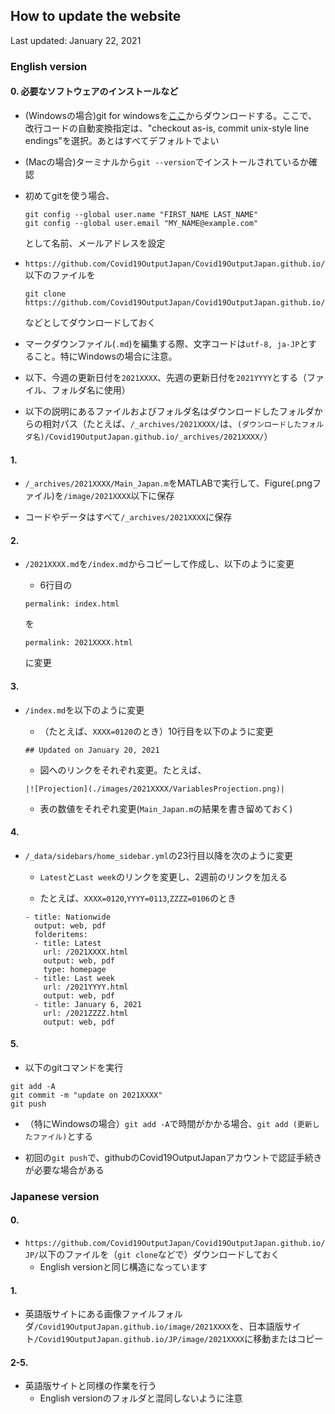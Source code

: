 ## How to update the website

Last updated: January 22, 2021

### English version

#### 0. 必要なソフトウェアのインストールなど

- (Windowsの場合)git for windowsを[ここ](https://gitforwindows.org/)からダウンロードする。ここで、改行コードの自動変換指定は、"checkout as-is, commit unix-style line endings"を選択。あとはすべてデフォルトでよい

- (Macの場合)ターミナルから`git --version`でインストールされているか確認

- 初めてgitを使う場合、

  ```
  git config --global user.name "FIRST_NAME LAST_NAME"
  git config --global user.email "MY_NAME@example.com"
  ```
  として名前、メールアドレスを設定

- `https://github.com/Covid19OutputJapan/Covid19OutputJapan.github.io/`以下のファイルを

  ```
  git clone https://github.com/Covid19OutputJapan/Covid19OutputJapan.github.io/
  ```
  などとしてダウンロードしておく

- マークダウンファイル(`.md`)を編集する際、文字コードは`utf-8, ja-JP`とすること。特にWindowsの場合に注意。

- 以下、今週の更新日付を`2021XXXX`、先週の更新日付を`2021YYYY`とする（ファイル、フォルダ名に使用）

- 以下の説明にあるファイルおよびフォルダ名はダウンロードしたフォルダからの相対パス（たとえば、`/_archives/2021XXXX/`は、`(ダウンロードしたフォルダ名)/Covid19OutputJapan.github.io/_archives/2021XXXX/`）

#### 1. 

- `/_archives/2021XXXX/Main_Japan.m`をMATLABで実行して、Figure(.pngファイル)を`/image/2021XXXX`以下に保存

- コードやデータはすべて`/_archives/2021XXXX`に保存

<!--  - `/_archives/2021XXXX/Figure_JP.m`をMATLABで実行して、Figure(.pngファイル)を`/image/2021XXXX`以下に保存（日本語版サイトに使用） -->

#### 2.

- `/2021XXXX.md`を`/index.md`からコピーして作成し、以下のように変更

  - 6行目の
  ```
  permalink: index.html
  ```
  を
  ```
  permalink: 2021XXXX.html
  ```
  に変更

<!--
  - （たとえば、`YYYY=0113`のとき）10行目の
  ```
  ## Updated weekly (Last update on January 13, 2021)
  ```
  を
  ```
  ## Updated on January 20, 2021
  ```
  に変更
-->

#### 3. 

- `/index.md`を以下のように変更

  - （たとえば、`XXXX=0120`のとき）10行目を以下のように変更
  ```
  ## Updated on January 20, 2021
  ```

  - 図へのリンクをそれぞれ変更。たとえば、
  ```
  |![Projection](./images/2021XXXX/VariablesProjection.png)|
  ```
  
  - 表の数値をそれぞれ変更(`Main_Japan.m`の結果を書き留めておく)

#### 4. 

- `/_data/sidebars/home_sidebar.yml`の23行目以降を次のように変更

  - `Latest`と`Last week`のリンクを変更し、2週前のリンクを加える

  - たとえば、`XXXX=0120`,`YYYY=0113`,`ZZZZ=0106`のとき
  ```
  - title: Nationwide
    output: web, pdf
    folderitems:
    - title: Latest
      url: /2021XXXX.html
      output: web, pdf
      type: homepage
    - title: Last week
      url: /2021YYYY.html
      output: web, pdf
    - title: January 6, 2021
      url: /2021ZZZZ.html
      output: web, pdf
  ```

#### 5. 

- 以下のgitコマンドを実行
```
git add -A
git commit -m "update on 2021XXXX"
git push
```

- （特にWindowsの場合）`git add -A`で時間がかかる場合、`git add (更新したファイル)`とする

- 初回の`git push`で、githubのCovid19OutputJapanアカウントで認証手続きが必要な場合がある

### Japanese version

#### 0.
- `https://github.com/Covid19OutputJapan/Covid19OutputJapan.github.io/JP/`以下のファイルを（`git clone`などで）ダウンロードしておく
  - English versionと同じ構造になっています

#### 1. 
- 英語版サイトにある画像ファイルフォルダ`/Covid19OutputJapan.github.io/image/2021XXXX`を、日本語版サイト`/Covid19OutputJapan.github.io/JP/image/2021XXXX`に移動またはコピー

#### 2-5. 
- 英語版サイトと同様の作業を行う
  - English versionのフォルダと混同しないように注意
